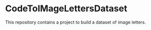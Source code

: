 # CodeToIMageLettersDataset
This repository contains a project to build a dataset of image letters.
